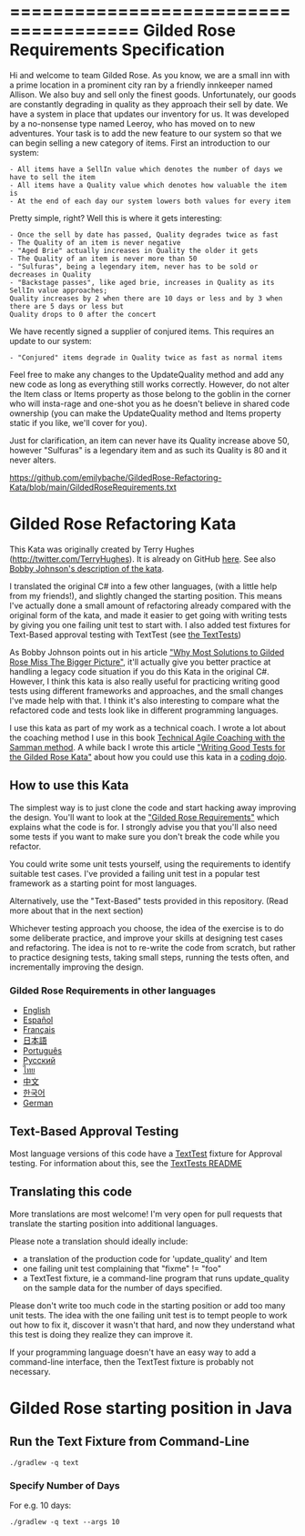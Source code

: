 ======================================
Gilded Rose Requirements Specification
======================================

Hi and welcome to team Gilded Rose. As you know, we are a small inn with a prime location in a
prominent city ran by a friendly innkeeper named Allison. We also buy and sell only the finest goods.
Unfortunately, our goods are constantly degrading in quality as they approach their sell by date. We
have a system in place that updates our inventory for us. It was developed by a no-nonsense type named
Leeroy, who has moved on to new adventures. Your task is to add the new feature to our system so that
we can begin selling a new category of items. First an introduction to our system:

    - All items have a SellIn value which denotes the number of days we have to sell the item
    - All items have a Quality value which denotes how valuable the item is
    - At the end of each day our system lowers both values for every item

Pretty simple, right? Well this is where it gets interesting:

    - Once the sell by date has passed, Quality degrades twice as fast
    - The Quality of an item is never negative
    - "Aged Brie" actually increases in Quality the older it gets
    - The Quality of an item is never more than 50
    - "Sulfuras", being a legendary item, never has to be sold or decreases in Quality
    - "Backstage passes", like aged brie, increases in Quality as its SellIn value approaches;
    Quality increases by 2 when there are 10 days or less and by 3 when there are 5 days or less but
    Quality drops to 0 after the concert

We have recently signed a supplier of conjured items. This requires an update to our system:

    - "Conjured" items degrade in Quality twice as fast as normal items

Feel free to make any changes to the UpdateQuality method and add any new code as long as everything
still works correctly. However, do not alter the Item class or Items property as those belong to the
goblin in the corner who will insta-rage and one-shot you as he doesn't believe in shared code
ownership (you can make the UpdateQuality method and Items property static if you like, we'll cover
for you).

Just for clarification, an item can never have its Quality increase above 50, however "Sulfuras" is a
legendary item and as such its Quality is 80 and it never alters.

https://github.com/emilybache/GildedRose-Refactoring-Kata/blob/main/GildedRoseRequirements.txt

# Gilded Rose Refactoring Kata

This Kata was originally created by Terry Hughes (http://twitter.com/TerryHughes). It is already on GitHub [here](https://github.com/NotMyself/GildedRose). See also [Bobby Johnson's description of the kata](https://iamnotmyself.com/refactor-this-the-gilded-rose-kata/).

I translated the original C# into a few other languages, (with a little help from my friends!), and slightly changed the starting position. This means I've actually done a small amount of refactoring already compared with the original form of the kata, and made it easier to get going with writing tests by giving you one failing unit test to start with. I also added test fixtures for Text-Based approval testing with TextTest (see [the TextTests](https://github.com/emilybache/GildedRose-Refactoring-Kata/tree/master/texttests))

As Bobby Johnson points out in his article ["Why Most Solutions to Gilded Rose Miss The Bigger Picture"](https://iamnotmyself.com/why-most-solutions-to-gilded-rose-miss-the-bigger-picture/), it'll actually give you
better practice at handling a legacy code situation if you do this Kata in the original C#. However, I think this kata
is also really useful for practicing writing good tests using different frameworks and approaches, and the small changes I've made help with that. I think it's also interesting to compare what the refactored code and tests look like in different programming languages.

I use this kata as part of my work as a technical coach. I wrote a lot about the coaching method I use in this book [Technical Agile Coaching with the Samman method](https://leanpub.com/techagilecoach). A while back I wrote this article ["Writing Good Tests for the Gilded Rose Kata"](http://coding-is-like-cooking.info/2013/03/writing-good-tests-for-the-gilded-rose-kata/) about how you could use this kata in a [coding dojo](https://leanpub.com/codingdojohandbook).

## How to use this Kata

The simplest way is to just clone the code and start hacking away improving the design. You'll want to look at the ["Gilded Rose Requirements"](https://github.com/emilybache/GildedRose-Refactoring-Kata/tree/master/GildedRoseRequirements.txt) which explains what the code is for. I strongly advise you that you'll also need some tests if you want to make sure you don't break the code while you refactor.

You could write some unit tests yourself, using the requirements to identify suitable test cases. I've provided a failing unit test in a popular test framework as a starting point for most languages.

Alternatively, use the "Text-Based" tests provided in this repository. (Read more about that in the next section)

Whichever testing approach you choose, the idea of the exercise is to do some deliberate practice, and improve your skills at designing test cases and refactoring. The idea is not to re-write the code from scratch, but rather to practice designing tests, taking small steps, running the tests often, and incrementally improving the design.

### Gilded Rose Requirements in other languages

-   [English](GildedRoseRequirements.txt)
-   [Español](GildedRoseRequirements_es.md)
-   [Français](GildedRoseRequirements_fr.md)
-   [日本語](GildedRoseRequirements_jp.md)
-   [Português](GildedRoseRequirements_pt-BR.md)
-   [Русский](GildedRoseRequirements_ru.txt)
-   [ไทย](GildedRoseRequirements_th.md)
-   [中文](GildedRoseRequirements_zh.txt)
-   [한국어](GildedRoseRequirements_kr.md)
-   [German](GildedRoseRequirements_de.md)

## Text-Based Approval Testing

Most language versions of this code have a [TextTest](https://texttest.org) fixture for Approval testing. For information about this, see the [TextTests README](https://github.com/emilybache/GildedRose-Refactoring-Kata/tree/master/texttests)

## Translating this code

More translations are most welcome! I'm very open for pull requests that translate the starting position into additional languages.

Please note a translation should ideally include:

-   a translation of the production code for 'update_quality' and Item
-   one failing unit test complaining that "fixme" != "foo"
-   a TextTest fixture, ie a command-line program that runs update_quality on the sample data for the number of days specified.

Please don't write too much code in the starting position or add too many unit tests. The idea with the one failing unit test is to tempt people to work out how to fix it, discover it wasn't that hard, and now they understand what this test is doing they realize they can improve it.

If your programming language doesn't have an easy way to add a command-line interface, then the TextTest fixture is probably not necessary.

# Gilded Rose starting position in Java

## Run the Text Fixture from Command-Line

```
./gradlew -q text
```

### Specify Number of Days

For e.g. 10 days:

```
./gradlew -q text --args 10
```
